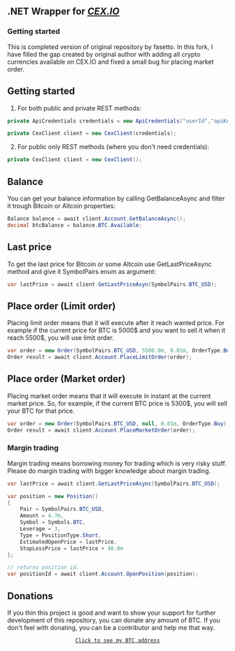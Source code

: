 
## .NET Wrapper for *[CEX.IO](https://cex.io/)*

### Getting started
This is completed version of original repository by fasetto.
In this fork, I have filled the gap created by original author with adding all crypto currencies available on CEX.IO and fixed a small bug for placing market order.
## Getting started

1) For both public and private REST methods:

```csharp
private ApiCredentials credentials = new ApiCredentials("userId","apiKey","apiSecret");

private CexClient client = new CexClient(credentials);
```

2) For public only REST methods (where you don't need credentials):

```csharp
private CexClient client = new CexClient();
```

## Balance

You can get your balance information by calling GetBalanceAsync and filter it trough Bitcoin or Altcoin properties:

```csharp
Balance balance = await client.Account.GetBalanceAsync();
decimal btcBalance = balance.BTC.Available;
```

## Last price

To get the last price for Bitcoin or some Altcoin use GetLastPriceAsync method and give it SymbolPairs enum as argument:

```csharp
var lastPrice = await client.GetLastPriceAsyn(SymbolPairs.BTC_USD);
```

## Place order (Limit order)

Placing limit order means that it will execute after it reach wanted price. For example if the current price for BTC is 5000$ and you want to sell it when it reach 5500$, you will use limit order.

```csharp
var order = new Order(SymbolPairs.BTC_USD, 5500.0m, 0.01m, OrderType.Buy);
Order result = await client.Account.PlaceLimitOrder(order);
```

## Place order (Market order)

Placing market order means that it will execute in instant at the current market price. So, for example, if the current BTC price is 5300$, you will sell your BTC for that price.

```csharp
var order = new Order(SymbolPairs.BTC_USD, null, 0.01m, OrderType.Buy);
Order result = await client.Account.PlaceMarketOrder(order);
```

### Margin trading

Margin trading means borrowing money for trading which is very risky stuff. Please do margin trading with bigger knowledge about margin trading.

```csharp
var lastPrice = await client.GetLastPriceAsync(SymbolPairs.BTC_USD);

var position = new Position()
{
    Pair = SymbolPairs.BTC_USD,
    Amount = 4.7m,
    Symbol = Symbols.BTC,
    Leverage = 3,
    Type = PositionType.Short,
    EstimatedOpenPrice = lastPrice,
    StopLossPrice = lastPrice + 40.0m
};

// returns position id.
var positionId = await client.Account.OpenPosition(position);
```

## Donations 

If you thin this project is good and want to show your support for further development of this repository, you can donate any amount of BTC. If you don't feel with donating, you can be a contributor and help me that way.

<script type="text/javascript" src="https://ajax.googleapis.com/ajax/libs/jquery/1.8.0/jquery.min.js"></script><script type="text/javascript" src="https://blockchain.info/Resources/js/pay-now-button.js"></script>

<div style="text-align:center">
    <a href="https://blockchain.info/address/322SRqTS3EeKGaVFuo6xsw8e5Xji4QcJR6">

    Click to see my BTC address
    
</div>
